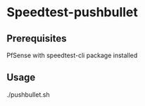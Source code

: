 # Speedtest-pushbullet
## Prerequisites
PfSense with speedtest-cli package installed
## Usage
./pushbullet.sh
